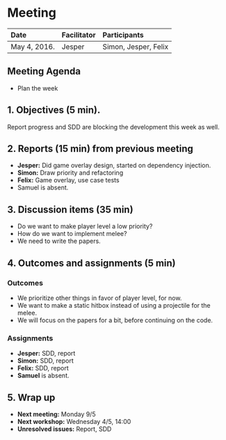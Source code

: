 # Meeting
| Date | Facilitator | Participants |
|:---|:---|:---|
| May 4, 2016. | Jesper | Simon, Jesper, Felix |

## Meeting Agenda
* Plan the week

## 1. Objectives (5 min).
Report progress and SDD are blocking the development this week as well.

## 2. Reports (15 min) from previous meeting
* **Jesper:** Did game overlay design, started on dependency injection.
* **Simon:** Draw priority and refactoring
* **Felix:** Game overlay, use case tests
* Samuel is absent.


## 3. Discussion items (35 min)
* Do we want to make player level a low priority?
* How do we want to implement melee?
* We need to write the papers.

## 4. Outcomes and assignments (5 min)
### Outcomes
* We prioritize other things in favor of player level, for now.
* We want to make a static hitbox instead of using a projectile for the melee.
* We will focus on the papers for a bit, before continuing on the code.


### Assignments
* **Jesper:** SDD, report
* **Simon:** SDD, report
* **Felix:** SDD, report
* **Samuel** is absent.


## 5. Wrap up
* **Next meeting:** Monday 9/5
* **Next workshop:** Wednesday 4/5, 14:00
* **Unresolved issues:** Report, SDD

